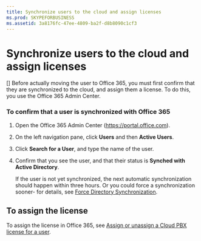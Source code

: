 ```yaml
---
title: Synchronize users to the cloud and assign licenses
ms.prod: SKYPEFORBUSINESS
ms.assetid: 3a8176fc-47ee-4809-ba2f-d8b8090c1cf3
---
```



# Synchronize users to the cloud and assign licenses
[]
Before actually moving the user to Office 365, you must first confirm that they are synchronized to the cloud, and assign them a license. To do this, you use the Office 365 Admin Center.
  
    
    


### To confirm that a user is synchronized with Office 365


1. Open the Office 365 Admin Center (https://portal.office.com).
    
  
2. On the left navigation pane, click **Users** and then **Active Users**.
    
  
3. Click **Search for a User**, and type the name of the user.
    
  
4. Confirm that you see the user, and that their status is **Synched with Active Directory**.
    
    If the user is not yet synchronized, the next automatic synchronization should happen within three hours. Or you could force a synchronization sooner- for details, see  [Force Directory Synchronization](https://msdn.microsoft.com/en-us/library/azure/JJ151771.aspx).
    
  

## To assign the license

To assign the license in Office 365, see  [Assign or unassign a Cloud PBX license for a user](https://support.office.com/article/Assign-or-unassign-a-Cloud-PBX-license-for-a-user-36c6d5a6-5ea8-4c44-9f18-fea33d5a847e).
  
    
    

